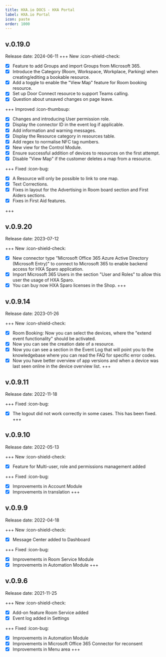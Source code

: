 ```yaml
---
title: HXA.io DOCS - HXA Portal
label: HXA.io Portal
icon: paste
order: 1000
---
```



## v.0.19.0
Release date: 2024-06-11
+++ New :icon-shield-check:
- [x] Feature to add Groups and import Groups from Microsoft 365.
- [x] Introduce the Category (Room, Workspace, Workplace, Parking) when creating/editing a bookable resource.
- [x] Add a toggle to enable the "View Map" feature for Room booking resource.
- [x] Set up Door Connect resource to support Teams calling.
- [x] Question about unsaved changes on page leave.

+++ Improved :icon-thumbsup:
- [x] Changes and introducing User permission role.
- [x] Display the connector ID in the event log if applicable.
- [x] Add information and warning messages.
- [x] Display the Resource category in resources table.
- [x] Add regex to normalise NFC tag numbers.
- [x] New view for the Control Module.
- [x] Ensure successful addition of devices to resources on the first attempt.
- [x] Disable "View Map" if the customer deletes a map from a resource.

+++ Fixed :icon-bug:
- [x] A Resource will only be possible to link to one map.
- [x] Text Corrections.
- [x] Fixes in layout for the Advertising in Room board section and First Aiders sections.
- [x] Fixes in First Aid features.

+++

## v.0.9.20
Release date: 2023-07-12

+++ New :icon-shield-check:
- [x] New connector type "Microsoft Office 365 Azure Active Directory (Microsoft Entry)" to connect to Microsoft 365 to enable backend access for HXA Sparo application.
- [x] Import Microsoft 365 Users in the section "User and Roles" to allow this user the usage of HXA Sparo.
- [x] You can buy now HXA Sparo licenses in the Shop.
+++

## v.0.9.14
Release date: 2023-01-26

+++ New :icon-shield-check:
- [x] Room Booking: Now you can select the devices, where the "extend event functionality" should be activated.
- [x] Now you can see the creation date of a resource.
- [x] Now you can see a section in the Event Log that will point you to the knowledgebase where you can read the FAQ for specific error codes.
- [x] Now you have better overview of app versions and when a device was last seen online in the device overview list.
+++

## v.0.9.11
Release date: 2022-11-18

+++ Fixed :icon-bug:
- [x] The logout did not work correctly in some cases. This has been fixed.
+++

## v.0.9.10
Release date: 2022-05-13

+++ New :icon-shield-check:
- [x] Feature for Multi-user, role and permissions management added

+++ Fixed :icon-bug:
- [x] Improvements in Account Module
- [x] Improvements in translation
+++

## v.0.9.9
Release date: 2022-04-18

+++ New :icon-shield-check:
- [x] Message Center added to Dashboard

+++ Fixed :icon-bug:
- [x] Improvements in Room Service Module
- [x] Improvements in Automation Module
+++

## v.0.9.6
Release date: 2021-11-25

+++ New :icon-shield-check:
- [x] Add-on feature Room Service added
- [x] Event log added in Settings

+++ Fixed :icon-bug:
- [x] Improvements in Automation Module
- [x] Improvements in Microsoft Office 365 Connector for reconsent
- [x] Improvements in Menu area
+++
